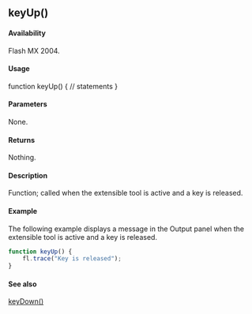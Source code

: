 ## keyUp()

#### Availability

Flash MX 2004.

#### Usage

function keyUp() {
// statements
}

#### Parameters

None.

#### Returns

Nothing.

#### Description

Function; called when the extensible tool is active and a key is released.

#### Example

The following example displays a message in the Output panel when the extensible tool is active and a key is released.

```javascript
function keyUp() { 
    fl.trace("Key is released");
}

```

#### See also

[keyDown()](../Top-Level_Functions_and_Methods/keyDown.md)
